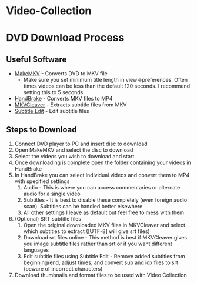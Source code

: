# Video-Collection

# DVD Download Process
## Useful Software
* [MakeMKV](https://www.makemkv.com/) - Converts DVD to MKV file
  * Make sure you set minimum title length in view->preferences. Often times videos can be less than the default 120 seconds. I recommend setting this to 5 seconds.
* [HandBrake](https://handbrake.fr/) - Converts MKV files to MP4
* [MKVCleaver](https://www.videohelp.com/software/MKVcleaver) - Extracts subtitle files from MKV
* [Subtitle Edit](https://nikse.dk/SubtitleEdit/) - Edit subtitle files
## Steps to Download
1. Connect DVD player to PC and insert disc to download
2. Open MakeMKV and select the disc to download
3. Select the videos you wish to download and start
4. Once downloading is complete open the folder containing your videos in HandBrake
5. In HandBrake you can select individual videos and convert them to MP4 with specified settings<br>
   1. Audio - This is where you can access commentaries or alternate audio for a single video<br>
   2. Subtitles - It is best to disable these completely (even foreign audio scan). Subtitles can be handled better elsewhere<br>
   3. All other settings I leave as default but feel free to mess with them
6. (Optional) SRT subtitle files
   1. Open the original downloaded MKV files in MKVCleaver and select which subtitles to extract ([UTF-8] will give srt files)
   2. Download srt files online - This method is best if MKVCleaver gives you image subtitle files rather than srt or if you want different languages
   3. Edit subtitle files using Subtitle Edit - Remove added subtitles from beginning/end, adjust times, and convert sub and idx files to srt (beware of incorrect characters)
7. Download thumbnails and format files to be used with Video Collection
